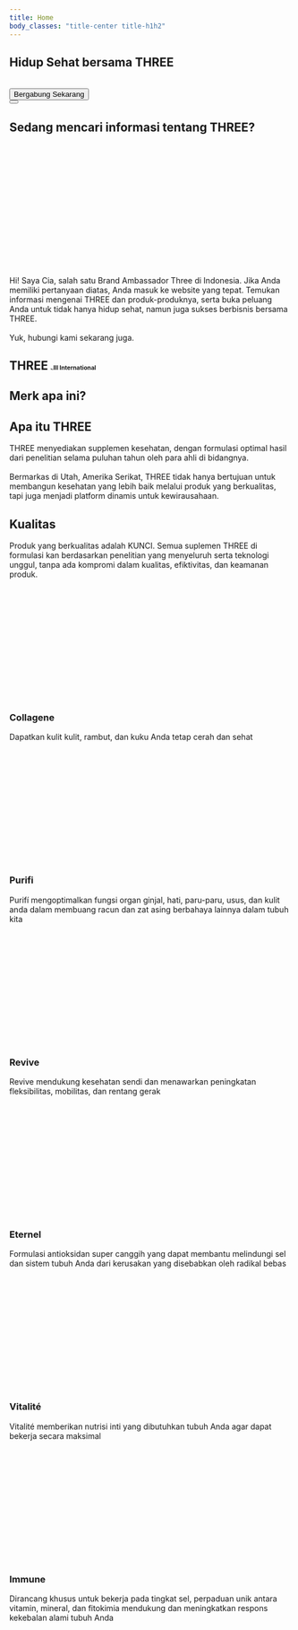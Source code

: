 ```yaml
---
title: Home
body_classes: "title-center title-h1h2"
---
```


<section id="home-section" class="hero">
  <h1 class="vr text-center">Hidup <span id="header-word-marquee">Sehat</span> bersama THREE</h1>
  <div class="js-fullheight">
    <div class="half">
      <div class="home-slider owl-carousel">
        <div class="slider-item js-fullheight">
          <div class="overlay">&nbsp;</div>
          <div class="container-fluid p-0">
            <div class="row d-md-flex no-gutters slider-text js-fullheight align-items-center justify-content-end" data-scrollax-parent="true">
              <div class="three-third img js-fullheight" style="background-image: url('images/bg_1.jpg');"></div>
            </div>
          </div>
        </div>
        <!-- <div class="slider-item js-fullheight">
          <div class="overlay">&nbsp;</div>
          <div class="container-fluid p-0">
            <div class="row d-flex no-gutters slider-text js-fullheight align-items-center justify-content-end" data-scrollax-parent="true">
              <div class="three-third img js-fullheight" style="background-image: url('images/bg_2.png');">
                <div class="overlay">&nbsp;</div>
              </div>
            </div>
          </div>
        </div> -->
      </div>
    </div>
    <div class="join-us">
      <button class="btn btn-primary py-3 px-5" onclick="window.location.href='/contact';">Bergabung Sekarang</button>
    </div>
    <div class="navigate-down">
      <button class="btn py-3 px-4">
        <div class="icon">
          <span aria-hidden="true" data-icon="&#xe001;" class="icon-angle-double-down" style="color: white; font-size: 26px"></span>
        </div>
      </button>
    </div>
  </div>
</section>
<section class="ftco-section ftco-intro">
  <div class="container">
    <div class="row justify-content-end">
      <div class="col-md-8">
        <h2 id="subheader-word-marquee">Sedang mencari informasi tentang <span>THREE</span>?</h2>
        <p style="margin-top: 18em;">Hi! Saya Cia, salah satu Brand Ambassador Three di Indonesia. Jika Anda memiliki pertanyaan diatas, Anda masuk ke website yang tepat. Temukan informasi mengenai THREE dan produk-produknya, serta buka peluang Anda untuk tidak hanya hidup sehat, namun juga sukses berbisnis bersama THREE.
        <br/><br/>
        Yuk, hubungi kami sekarang juga.</p>
      </div>
    </div>
  </div>
</section>
<section class="ftco-section ftco-portfolio">
  <div class="container-fluid">
    <div class="row justify-content-center pb-3">
      <div class="col-md-10 mb-5 heading-section text-center ftco-animate">
        <h2 class="mb-5">THREE <span style="font-family:'Bahnschrift SemiBold';text-align:center;font-size: 0.2em">by</span><span style="font-size:0.5em">III International</span></h2>
        <h1>Merk apa ini?</h1>
      </div>
    </div>
  </div>
  <div class="container">
    <div class="row no-gutters" >
      <div class="col-md-12 portfolio-wrap">
        <div class="row no-gutters align-items-center">
          <div class="col-md-5 img js-fullheight" style="background-image: url(images/three_1.jpg);"></div>
          <div class="col-md-7">
            <div class="text pt-5 pl-0 pl-lg-5 pl-md-3 ftco-animate">
              <div class="px-12 px-lg-12">
                <div class="desc">
                  <div class="top">
                    <h2 class="mb-12">
                      <a>Apa itu THREE</a>
                    </h2>
                  </div>
                  <div class="absolute">
                    <p>THREE menyediakan supplemen kesehatan, dengan formulasi optimal hasil dari penelitian selama puluhan tahun oleh para ahli di bidangnya.<br/><br/>Bermarkas di Utah, Amerika Serikat, THREE tidak hanya bertujuan untuk membangun kesehatan yang lebih baik melalui produk yang berkualitas, tapi juga menjadi platform dinamis untuk kewirausahaan.</p>
                  </div>
                </div>
              </div>
            </div>
          </div>
        </div>
      </div>
    </div>
  </div>
  <div class="container-fluid px-0 portfolio-entry">
    <div class="row no-gutters d-xl-flex justify-content-end text-wrapper">
      <div class="one-half img js-fullheight" style="background-image: url('images/work-2.jpg');"></div>
      <div class="one-half half-text d-flex justify-content-end align-items-center ftco-animate">
        <div class="text align-items-center d-flex">
          <div class="desc pt-5 pl-4 pr-4 pt-lg-0 pl-lg-5 pl-xl-0 pr-xl-0">
            <div class="top">
              <h2 class="mb-4">
                <a>Kualitas</a>
              </h2>
            </div>
            <div class="absolute">
              <p>Produk yang berkualitas adalah KUNCI. Semua suplemen THREE di formulasi kan berdasarkan penelitian yang menyeluruh serta teknologi unggul, tanpa ada kompromi dalam kualitas, efiktivitas, dan keamanan produk.</p>
            </div>
          </div>
        </div>
      </div>
    </div>
  </div>
  <section class="services-section py-5 py-md-0">
    <div class="container">
      <div class="row no-gutters d-flex">
        <div class="col-md-6 col-lg-4 d-flex align-self-stretch ftco-animate">
          <div class="media block-6 services d-block">
            <div class="icon" style="margin-bottom: 1em">
              <div class="three-third img" style="background-image: url('images/three_collagene.png');height: 200px"></div>
            </div>
            <div class="media-body">
              <h3 class="heading mb-4">Collagene</h3>
              <p>Dapatkan kulit kulit, rambut, dan kuku Anda tetap cerah dan sehat</p>
            </div>
          </div>
        </div>
        <div class="col-md-6 col-lg-4 d-flex align-self-stretch ftco-animate">
          <div class="media block-6 services active d-block">
            <div class="icon" style="margin-bottom: 1em">
              <div class="three-third img" style="background-image: url('images/three_purifi.png');height: 200px"></div>
            </div>
            <div class="media-body">
              <h3 class="heading mb-4">Purifi</h3>
              <p>Purifí mengoptimalkan fungsi organ ginjal, hati, paru-paru, usus, dan kulit anda dalam membuang racun dan zat asing berbahaya lainnya dalam tubuh kita</p>
            </div>
          </div>
        </div>
        <div class="col-md-6 col-lg-4 d-flex align-self-stretch ftco-animate">
          <div class="media block-6 services d-block">
            <div class="icon" style="margin-bottom: 1em">
              <div class="three-third img" style="background-image: url('images/three_revive.png');height: 200px"></div>
            </div>
            <div class="media-body">
              <h3 class="heading mb-4">Revive</h3>
              <p>Revive mendukung kesehatan sendi dan menawarkan peningkatan fleksibilitas, mobilitas, dan rentang gerak</p>
            </div>
          </div>
        </div>
      </div>
    </div>
  </section>
    <section class="services-section py-5 py-md-0">
    <div class="container">
      <div class="row no-gutters d-flex">
        <div class="col-md-6 col-lg-4 d-flex align-self-stretch ftco-animate">
          <div class="media block-6 services d-block">
            <div class="icon" style="margin-bottom: 1em">
              <div class="three-third img" style="background-image: url('images/three_eternel.png');height: 200px"></div>
            </div>
            <div class="media-body">
              <h3 class="heading mb-4">Eternel</h3>
              <p>Formulasi antioksidan super canggih yang dapat membantu melindungi sel dan sistem tubuh Anda dari kerusakan yang disebabkan oleh radikal bebas</p>
            </div>
          </div>
        </div>
        <div class="col-md-6 col-lg-4 d-flex align-self-stretch ftco-animate">
          <div class="media block-6 services active d-block">
            <div class="icon" style="margin-bottom: 1em">
              <div class="three-third img" style="background-image: url('images/three_vitalite.png');height: 200px"></div>
            </div>
            <div class="media-body">
              <h3 class="heading mb-4">Vitalité</h3>
              <p>Vitalité memberikan nutrisi inti yang dibutuhkan tubuh Anda agar dapat bekerja secara maksimal</p>
            </div>
          </div>
        </div>
        <div class="col-md-6 col-lg-4 d-flex align-self-stretch ftco-animate">
          <div class="media block-6 services d-block">
            <div class="icon" style="margin-bottom: 1em">
              <div class="three-third img" style="background-image: url('images/three_immune.png');height: 200px"></div>
            </div>
            <div class="media-body">
              <h3 class="heading mb-4">Immune</h3>
              <p>Dirancang khusus untuk bekerja pada tingkat sel, perpaduan unik antara vitamin, mineral, dan fitokimia mendukung dan meningkatkan respons kekebalan alami tubuh Anda</p>
            </div>
          </div>
        </div>
      </div>
    </div>
  </section>
</section>
